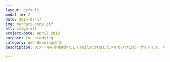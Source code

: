 ```yaml
---
layout: default
modal-id: 2
date: 2014-07-17
img: mercari-copy.gif
alt: image-alt
project-date: April 2019
purpose: for studying
category: Web Development
description: スクールの卒業制作としてrailsで作成したメルカリのコピーサイトです。４人のチームで開発しました。使用技術:Haml,Sass,rails,Jquery,AWS。主に商品の出品・編集・購入機能を担当しました。商品出品時の画像プレビュー・ドラッグ&ドロップによる画像アップロード、セレクトボックスのajaxによる動的追加、商品出品・編集・購入時のデータベースへの登録などの機能を実装しました。チームで共有しているためURLは非公開とさせていただいてます。

---
```

